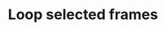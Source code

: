 ---
title: 'Loop selected frames'
redirect_to:
  - 'https://discuss.pencil2d.org/t/loop-selected-frames/808'
---